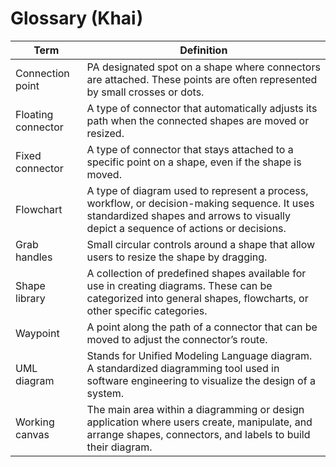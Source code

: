 # Glossary (Khai)

| Term                         | Definition                              |
|------------------------------|-----------------------------------------|
| Connection point   | PA designated spot on a shape where connectors are attached. These points are often represented by small crosses or dots. |
| Floating connector   | A type of connector that automatically adjusts its path when the connected shapes are moved or resized. |
| Fixed connector   | A type of connector that stays attached to a specific point on a shape, even if the shape is moved. |
| Flowchart   | A type of diagram used to represent a process, workflow, or decision-making sequence. It uses standardized shapes and arrows to visually depict a sequence of actions or decisions. |
| Grab handles   | Small circular controls around a shape that allow users to resize the shape by dragging. |
| Shape library   | A collection of predefined shapes available for use in creating diagrams. These can be categorized into general shapes, flowcharts, or other specific categories. |
| Waypoint   | A point along the path of a connector that can be moved to adjust the connector’s route. |
| UML diagram   | Stands for Unified Modeling Language diagram. A standardized diagramming tool used in software engineering to visualize the design of a system. |
| Working canvas   | The main area within a diagramming or design application where users create, manipulate, and arrange shapes, connectors, and labels to build their diagram. |